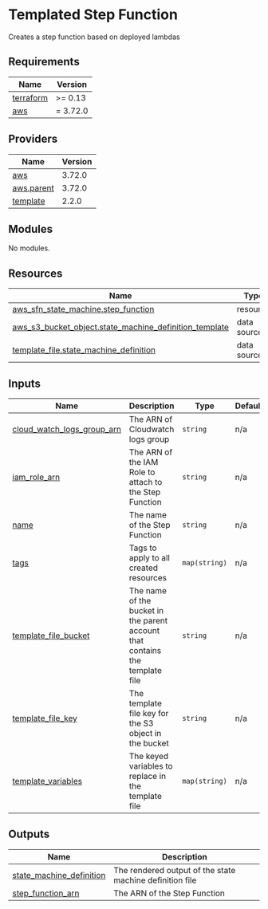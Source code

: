 # Templated Step Function

Creates a step function based on deployed lambdas

<!-- BEGIN_TF_DOCS -->
## Requirements

| Name | Version |
|------|---------|
| <a name="requirement_terraform"></a> [terraform](#requirement\_terraform) | >= 0.13 |
| <a name="requirement_aws"></a> [aws](#requirement\_aws) | = 3.72.0 |

## Providers

| Name | Version |
|------|---------|
| <a name="provider_aws"></a> [aws](#provider\_aws) | 3.72.0 |
| <a name="provider_aws.parent"></a> [aws.parent](#provider\_aws.parent) | 3.72.0 |
| <a name="provider_template"></a> [template](#provider\_template) | 2.2.0 |

## Modules

No modules.

## Resources

| Name | Type |
|------|------|
| [aws_sfn_state_machine.step_function](https://registry.terraform.io/providers/hashicorp/aws/3.72.0/docs/resources/sfn_state_machine) | resource |
| [aws_s3_bucket_object.state_machine_definition_template](https://registry.terraform.io/providers/hashicorp/aws/3.72.0/docs/data-sources/s3_bucket_object) | data source |
| [template_file.state_machine_definition](https://registry.terraform.io/providers/hashicorp/template/latest/docs/data-sources/file) | data source |

## Inputs

| Name | Description | Type | Default | Required |
|------|-------------|------|---------|:--------:|
| <a name="input_cloud_watch_logs_group_arn"></a> [cloud\_watch\_logs\_group\_arn](#input\_cloud\_watch\_logs\_group\_arn) | The ARN of Cloudwatch logs group | `string` | n/a | yes |
| <a name="input_iam_role_arn"></a> [iam\_role\_arn](#input\_iam\_role\_arn) | The ARN of the IAM Role to attach to the Step Function | `string` | n/a | yes |
| <a name="input_name"></a> [name](#input\_name) | The name of the Step Function | `string` | n/a | yes |
| <a name="input_tags"></a> [tags](#input\_tags) | Tags to apply to all created resources | `map(string)` | n/a | yes |
| <a name="input_template_file_bucket"></a> [template\_file\_bucket](#input\_template\_file\_bucket) | The name of the bucket in the parent account that contains the template file | `string` | n/a | yes |
| <a name="input_template_file_key"></a> [template\_file\_key](#input\_template\_file\_key) | The template file key for the S3 object in the bucket | `string` | n/a | yes |
| <a name="input_template_variables"></a> [template\_variables](#input\_template\_variables) | The keyed variables to replace in the template file | `map(string)` | n/a | yes |

## Outputs

| Name | Description |
|------|-------------|
| <a name="output_state_machine_definition"></a> [state\_machine\_definition](#output\_state\_machine\_definition) | The rendered output of the state machine definition file |
| <a name="output_step_function_arn"></a> [step\_function\_arn](#output\_step\_function\_arn) | The ARN of the Step Function |
<!-- END_TF_DOCS -->
